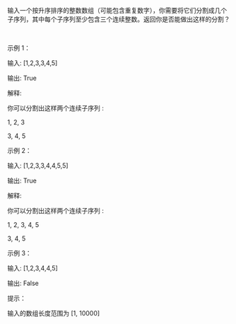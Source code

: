 输入一个按升序排序的整数数组（可能包含重复数字），你需要将它们分割成几个子序列，其中每个子序列至少包含三个连续整数。返回你是否能做出这样的分割？

 

示例 1：

输入: [1,2,3,3,4,5]

输出: True

解释:

你可以分割出这样两个连续子序列 : 

1, 2, 3

3, 4, 5
 

示例 2：

输入: [1,2,3,3,4,4,5,5]

输出: True

解释:

你可以分割出这样两个连续子序列 : 

1, 2, 3, 4, 5

3, 4, 5
 

示例 3：

输入: [1,2,3,4,4,5]

输出: False
 

提示：

输入的数组长度范围为 [1, 10000]
